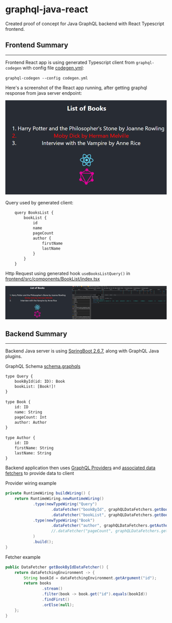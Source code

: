 # graphql-java-react

Created proof of concept for Java GraphQL backend with React Typescript frontend.

## Frontend Summary
-----

Frontend React app is using generated Typescript client from `graphql-codegen` with config file [codegen.yml](./frontend/codegen.yml):

`graphql-codegen --config codegen.yml`

Here's a screenshot of the React app running, after getting graphql response from java server endpoint:

![List of Books](./images/ListOfBooks.png?raw=true)

Query used by generated client:
```
    query BooksList {
        bookList {
            id
            name
            pageCount
            author {
                firstName
                lastName
            }
        }
    }
```

Http Request using generated hook `useBooksListQuery()` in [frontend/src/components/BookList/index.tsx](./frontend/src/components/BookList/index.tsx)

![List of Books Request](./images/ListOfBooksRequest.png?raw=true)

## Backend Summary
-----

Backend Java server is using [SpringBoot 2.6.7](https://spring.io/projects/spring-boot), along with GraphQL Java plugins.

GraphQL Schema [schema.graphqls](./backend/src/main/resources/schema.graphqls)

```
type Query {
    bookById(id: ID): Book
    bookList: [Book!]!
}

type Book {
    id: ID
    name: String
    pageCount: Int
    author: Author
}

type Author {
    id: ID
    firstName: String
    lastName: String
}
```

Backend application then uses [GraphQL Providers](./backend/src/main/java/com/graphqljava/tutorial/bookdetails/GraphQLProvider.java) and [associated data fetchers](./backend/src/main/java/com/graphqljava/tutorial/bookdetails/GraphQLDataFetchers.java) to provide data to client

Provider wiring example

```java
private RuntimeWiring buildWiring() {
    return RuntimeWiring.newRuntimeWiring()
            .type(newTypeWiring("Query")
                    .dataFetcher("bookById", graphQLDataFetchers.getBookByIdDataFetcher())
                    .dataFetcher("bookList", graphQLDataFetchers.getBookListDataFetcher()))
            .type(newTypeWiring("Book")
                    .dataFetcher("author", graphQLDataFetchers.getAuthorDataFetcher())
                    //.dataFetcher("pageCount", graphQLDataFetchers.getPageCountDataFetcher())
            )
            .build();
}
```

Fetcher example

```java
public DataFetcher getBookByIdDataFetcher() {
    return dataFetchingEnvironment -> {
        String bookId = dataFetchingEnvironment.getArgument("id");
        return books
                .stream()
                .filter(book -> book.get("id").equals(bookId))
                .findFirst()
                .orElse(null);
    };
}
```